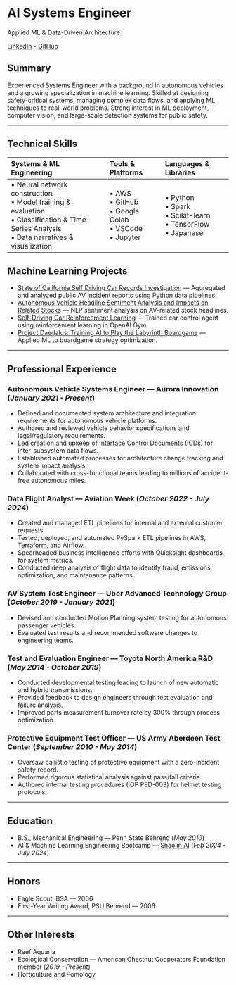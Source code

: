 # AI Systems Engineer
Applied ML & Data-Driven Architecture  

[LinkedIn](https://www.linkedin.com/in/kyle-c-markwardt) - [GitHub](https://github.com/Kyle-Markwardt)  

## Summary  
Experienced Systems Engineer with a background in autonomous vehicles and a growing specialization in machine learning. Skilled at designing safety-critical systems, managing complex data flows, and applying ML techniques to real-world problems. Strong interest in ML deployment, computer vision, and large-scale detection systems for public safety.

---

## Technical Skills  

| **Systems & ML Engineering** | **Tools & Platforms** | **Languages & Libraries** |
|:-----------------------------|:----------------------|:--------------------------|
| ▪ Neural network construction <br> ▪ Model training & evaluation <br> ▪ Classification & Time Series Analysis <br> ▪ Data narratives & visualization | ▪ AWS <br> ▪ GitHub <br> ▪ Google Colab <br> ▪ VSCode <br> ▪ Jupyter | ▪ Python <br> ▪ Spark <br> ▪ Scikit-learn <br> ▪ TensorFlow <br> ▪ Japanese |


## Machine Learning Projects  

- [State of California Self Driving Car Records Investigation](https://github.com/Kyle-Markwardt/self-driving-vehicles) — Aggregated and analyzed public AV incident reports using Python data pipelines.  
- [Autonomous Vehicle Headline Sentiment Analysis and Impacts on Related Stocks](https://github.com/Kyle-Markwardt/robocar-sentiment) — NLP sentiment analysis on AV-related stock headlines.  
- [Self-Driving Car Reinforcement Learning](https://github.com/Kyle-Markwardt/gymnasium-car) — Trained car control agent using reinforcement learning in OpenAI Gym.  
- [Project Daedalus: Training AI to Play the Labyrinth Boardgame](https://github.com/Kyle-Markwardt/Daedalus) — Applied ML to boardgame strategy optimization.  

---

## Professional Experience  

### Autonomous Vehicle Systems Engineer — Aurora Innovation (_January 2021 - Present_)  
- Defined and documented system architecture and integration requirements for autonomous vehicle platforms.  
- Authored and reviewed vehicle behavior specifications and legal/regulatory requirements.  
- Led creation and upkeep of Interface Control Documents (ICDs) for inter-subsystem data flows.  
- Established automated processes for architecture change tracking and system impact analysis.  
- Collaborated with cross-functional teams leading to millions of accident-free autonomous miles.  

### Data Flight Analyst — Aviation Week (_October 2022 - July 2024_)  
- Created and managed ETL pipelines for internal and external customer requests.  
- Tested, deployed, and automated PySpark ETL pipelines in AWS, Terraform, and Airflow.  
- Spearheaded business intelligence efforts with Quicksight dashboards for system metrics.  
- Conducted deep analysis of flight data to identify fraud, emissions optimization, and maintenance patterns.  

### AV System Test Engineer — Uber Advanced Technology Group (_October 2019 - January 2021_)  
- Devised and conducted Motion Planning system testing for autonomous passenger vehicles.  
- Evaluated test results and recommended software changes to engineering teams.  

### Test and Evaluation Engineer — Toyota North America R&D (_May 2014 - October 2019_)  
- Conducted developmental testing leading to launch of new automatic and hybrid transmissions.  
- Provided feedback to design engineers through test evaluation and failure analysis.  
- Improved parts measurement turnover rate by 300% through process optimization.  

### Protective Equipment Test Officer — US Army Aberdeen Test Center (_September 2010 - May 2014_)  
- Oversaw ballistic testing of protective equipment with a zero-incident safety record.  
- Performed rigorous statistical analysis against pass/fail criteria.  
- Authored internal testing procedures (IOP PED-003) for helmet testing protocols.  

---

## Education  

- B.S., Mechanical Engineering — Penn State Behrend (_May 2010_)  
- AI & Machine Learning Engineering Bootcamp — [Shaolin AI](https://shaolin.ai/bootcamp) (_Feb 2024 - July 2024_)

---

## Honors  

- Eagle Scout, BSA — 2006  
- First-Year Writing Award, PSU Behrend — 2006  

---

## Other Interests  

- Reef Aquaria  
- Ecological Conservation — American Chestnut Cooperators Foundation member (_2019 - Present_)  
- Horticulture and Pomology  
